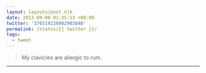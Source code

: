 ```yaml
---
layout: layouts/post.njk
date: 2013-09-08 01:35:53 +00:00
twitter: '376519226002903040'
permalink: /status/{{ twitter }}/
tags: 
  - tweet
---
```


> My clavicles are allergic to rum.

---

